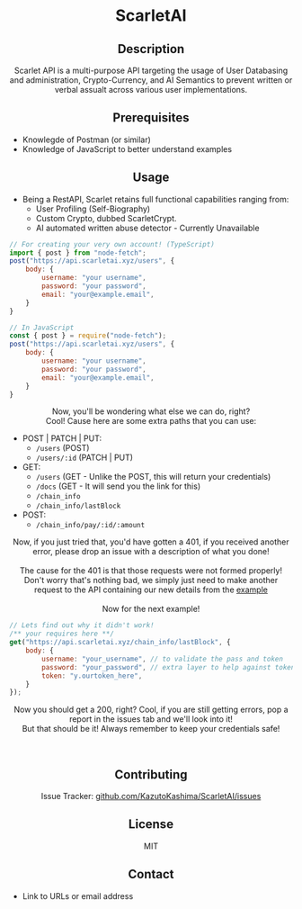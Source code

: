 <h1 style="text-align:center">ScarletAI</h1>

<h2 style="text-align:center">Description</h2>

<p style="text-align:center">Scarlet API is a multi-purpose API targeting the usage of User Databasing and administration, Crypto-Currency, and AI Semantics to prevent written or verbal assualt across various user implementations.</p>

<h2 is="Prereqs" style="text-align:center">Prerequisites</h2>

+ Knowlegde of Postman (or similar)
+ Knowledge of JavaScript to better understand examples

<h2 id="Usage" style="text-align:center">Usage</h2>

- Being a RestAPI, Scarlet retains full functional capabilities ranging from:
  - User Profiling (Self-Biography)
  - Custom Crypto, dubbed ScarletCrypt.
  - AI automated written abuse detector - Currently Unavailable

```js
// For creating your very own account! (TypeScript)
import { post } from "node-fetch";
post("https://api.scarletai.xyz/users", {
    body: {
        username: "your username",
        password: "your password",
        email: "your@example.email",
    }
}

// In JavaScript
const { post } = require("node-fetch");
post("https://api.scarletai.xyz/users", {
    body: {
        username: "your username",
        password: "your password",
        email: "your@example.email",
    }
}
```
<p style="text-align:center">Now, you'll be wondering what else we can do, right?<br>Cool! Cause here are some extra paths that you can use:</p>

- POST | PATCH | PUT: 
  - ``/users`` (POST)
  - `/users/:id` (PATCH | PUT)
- GET:
  - `/users` (GET - Unlike the POST, this will return your credentials)
  - `/docs` (GET - It will send you the link for this)
  - `/chain_info`
  - `/chain_info/lastBlock`
- POST:
  - `/chain_info/pay/:id/:amount`

<p style="text-align:center">Now, if you just tried that, you'd have gotten a 401, if you received another error, please drop an issue with a description of what you done!<br><br>The cause for the 401 is that those requests were not formed properly! Don't worry that's nothing bad, we simply just need to make another request to the API containing our new details from the <a href="#Usage">example</a><br><br>Now for the next example!</p>

```js
// Lets find out why it didn't work!
/** your requires here **/
get("https://api.scarletai.xyz/chain_info/lastBlock", {
    body: {
        username: "your_username", // to validate the pass and token
        password: "your_password", // extra layer to help against token theft
        token: "y.ourtoken_here",
    }
});
```
<p style="text-align:center">Now you should get a 200, right? Cool, if you are still getting errors, pop a report in the issues tab and we'll look into it!<br>But that should be it! Always remember to keep your credentials safe!</p>
<br>
<h2 style="text-align:center">Contributing</h2>

<p style="text-align:center">Issue Tracker: <a href="github.com/KazutoKashima/ScarletAI/issues">github.com/KazutoKashima/ScarletAI/issues</a></p>

<h2 style="text-align:center">License</h2>

<p style="text-align:center">MIT</p>

<h2 style="text-align:center">Contact</h2>

- Link to URLs or email address